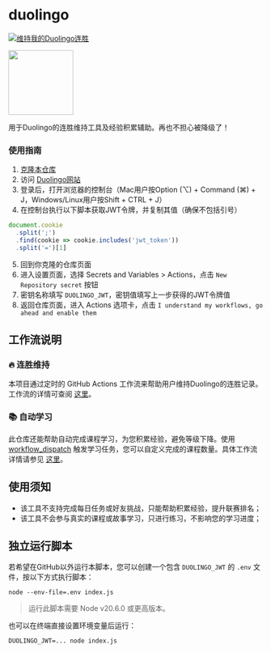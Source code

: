 
# duolingo

[![维持我的Duolingo连胜](https://github.com/rfoel/duolingo/actions/workflows/streak-keeper.yml/badge.svg?branch=main)](https://github.com/rfoel/duolingo/actions/workflows/streak-keeper.yml)

<img src="duo.svg" width="128px"/>

用于Duolingo的连胜维持工具及经验积累辅助。再也不担心被降级了！

### 使用指南

1. [克隆本仓库](https://github.com/rfoel/duolingo/fork)
2. 访问 [Duolingo网站](https://www.duolingo.com)
3. 登录后，打开浏览器的控制台（Mac用户按Option (⌥) + Command (⌘) + J，Windows/Linux用户按Shift + CTRL + J）
4. 在控制台执行以下脚本获取JWT令牌，并复制其值（确保不包括引号）

```js
document.cookie
  .split(';')
  .find(cookie => cookie.includes('jwt_token'))
  .split('=')[1]
 ```

5. 回到你克隆的仓库页面
6. 进入设置页面，选择 Secrets and Variables > Actions，点击 `New Repository secret` 按钮
7. 密钥名称填写 `DUOLINGO_JWT`，密钥值填写上一步获得的JWT令牌值
8. 返回仓库页面，进入 Actions 选项卡，点击 `I understand my workflows, go ahead and enable them`

## 工作流说明

### 🔥 连胜维持

本项目通过定时的 GitHub Actions 工作流来帮助用户维持Duolingo的连胜记录。工作流的详情可查阅 [这里](.github/workflows/streak-keeper.yml)。

### 📚 自动学习

此仓库还能帮助自动完成课程学习，为您积累经验，避免等级下降。使用 [workflow_dispatch](https://docs.github.com/actions/using-workflows/events-that-trigger-workflows#workflow_dispatch) 触发学习任务，您可以自定义完成的课程数量。具体工作流详情请参见 [这里](.github/workflows/study.yml)。

## 使用须知

- 该工具不支持完成每日任务或好友挑战，只能帮助积累经验，提升联赛排名；
- 该工具不会参与真实的课程或故事学习，只进行练习，不影响您的学习进度；

## 独立运行脚本

若希望在GitHub以外运行本脚本，您可以创建一个包含 `DUOLINGO_JWT` 的 `.env` 文件，按以下方式执行脚本：

```
node --env-file=.env index.js
```

> 运行此脚本需要 Node v20.6.0 或更高版本。

也可以在终端直接设置环境变量后运行：

```
DUOLINGO_JWT=... node index.js
```
